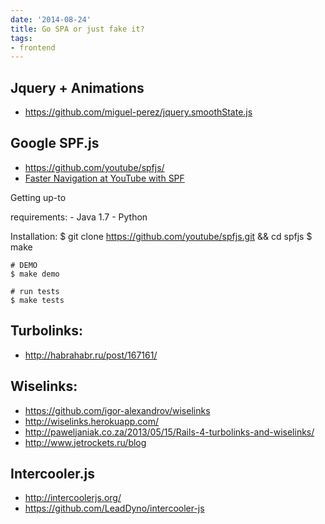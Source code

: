```yaml
---
date: '2014-08-24'
title: Go SPA or just fake it?
tags:
- frontend
---
```




## Jquery + Animations
- https://github.com/miguel-perez/jquery.smoothState.js




## Google SPF.js
  - https://github.com/youtube/spfjs/
  - [Faster Navigation at YouTube with SPF](https://github.com/youtube/spfjs/)


  Getting up-to

  requirements:
    - Java 1.7
    - Python


  Installation:
    $ git clone https://github.com/youtube/spfjs.git && cd spfjs
    $ make

    # DEMO
    $ make demo

    # run tests
    $ make tests



## Turbolinks:
  - http://habrahabr.ru/post/167161/

## Wiselinks:
  - https://github.com/igor-alexandrov/wiselinks
  - http://wiselinks.herokuapp.com/
  - http://paweljaniak.co.za/2013/05/15/Rails-4-turbolinks-and-wiselinks/
  - http://www.jetrockets.ru/blog


## Intercooler.js
  - http://intercoolerjs.org/
  - https://github.com/LeadDyno/intercooler-js
